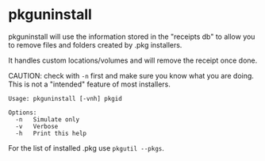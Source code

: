 # pkguninstall

pkguninstall will use the information stored in the "receipts db" to allow you to remove files and folders created by .pkg installers.

It handles custom locations/volumes and will remove the receipt once done.

CAUTION: check with `-n` first and make sure you know what you are doing. This is not a "intended" feature of most installers.

```
Usage: pkguninstall [-vnh] pkgid

Options:
  -n   Simulate only
  -v   Verbose
  -h   Print this help
```

For the list of installed .pkg use `pkgutil --pkgs`.
